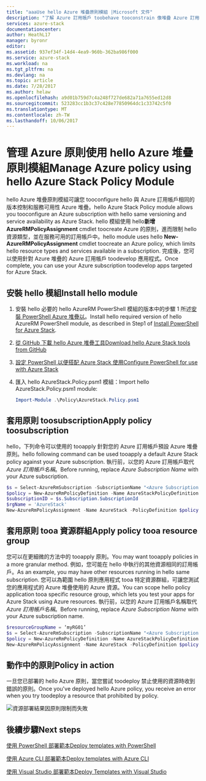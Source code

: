 ```yaml
---
title: "aaaUse hello Azure 堆疊原則模組 |Microsoft 文件"
description: "了解 Azure 訂用帳戶 toobehave tooconstrain 像堆疊 Azure 訂用帳戶"
services: azure-stack
documentationcenter: 
author: HeathL17
manager: byronr
editor: 
ms.assetid: 937ef34f-14d4-4ea9-960b-362ba986f000
ms.service: azure-stack
ms.workload: na
ms.tgt_pltfrm: na
ms.devlang: na
ms.topic: article
ms.date: 7/28/2017
ms.author: helaw
ms.openlocfilehash: a9d01b759d7c4a248f727de682a71a7655ed12d8
ms.sourcegitcommit: 523283cc1b3c37c428e77850964dc1c33742c5f0
ms.translationtype: MT
ms.contentlocale: zh-TW
ms.lasthandoff: 10/06/2017
---
```

# <a name="manage-azure-policy-using-hello-azure-stack-policy-module"></a><span data-ttu-id="f2ebd-103">管理 Azure 原則使用 hello Azure 堆疊原則模組</span><span class="sxs-lookup"><span data-stu-id="f2ebd-103">Manage Azure policy using hello Azure Stack Policy Module</span></span>
<span data-ttu-id="f2ebd-104">hello Azure 堆疊原則模組可讓您 tooconfigure hello 與 Azure 訂用帳戶相同的版本控制和服務可用性 Azure 堆疊。</span><span class="sxs-lookup"><span data-stu-id="f2ebd-104">hello Azure Stack Policy module allows you tooconfigure an Azure subscription with hello same versioning and service availability as Azure Stack.</span></span>  <span data-ttu-id="f2ebd-105">hello 模組使用 hello**新增 AzureRMPolicyAssignment** cmdlet toocreate Azure 的原則，進而限制 hello 資源類型，並在服務可用的訂用帳戶中。</span><span class="sxs-lookup"><span data-stu-id="f2ebd-105">hello module uses hello **New-AzureRMPolicyAssignment** cmdlet toocreate an Azure policy, which limits hello resource types and services available in a subscription.</span></span>  <span data-ttu-id="f2ebd-106">完成後，您可以使用針對 Azure 堆疊的 Azure 訂用帳戶 toodevelop 應用程式。</span><span class="sxs-lookup"><span data-stu-id="f2ebd-106">Once complete, you can use your Azure subscription toodevelop apps targeted for Azure Stack.</span></span>  

## <a name="install-hello-module"></a><span data-ttu-id="f2ebd-107">安裝 hello 模組</span><span class="sxs-lookup"><span data-stu-id="f2ebd-107">Install hello module</span></span>
1. <span data-ttu-id="f2ebd-108">安裝 hello 必要的 hello AzureRM PowerShell 模組的版本中的步驟 1 所述[安裝 PowerShell Azure 堆疊以](azure-stack-powershell-install.md)。</span><span class="sxs-lookup"><span data-stu-id="f2ebd-108">Install hello required version of hello AzureRM PowerShell module, as described in Step1 of [Install PowerShell for Azure Stack](azure-stack-powershell-install.md).</span></span>   
2. [<span data-ttu-id="f2ebd-109">從 GitHub 下載 hello Azure 堆疊工具</span><span class="sxs-lookup"><span data-stu-id="f2ebd-109">Download hello Azure Stack tools from GitHub</span></span>](azure-stack-powershell-download.md)  
3. [<span data-ttu-id="f2ebd-110">設定 PowerShell 以便搭配 Azure Stack 使用</span><span class="sxs-lookup"><span data-stu-id="f2ebd-110">Configure PowerShell for use with Azure Stack</span></span>](azure-stack-powershell-configure-user.md)

4. <span data-ttu-id="f2ebd-111">匯入 hello AzureStack.Policy.psm1 模組：</span><span class="sxs-lookup"><span data-stu-id="f2ebd-111">Import hello AzureStack.Policy.psm1 module:</span></span>

   ```PowerShell
   Import-Module .\Policy\AzureStack.Policy.psm1
   ```

## <a name="apply-policy-toosubscription"></a><span data-ttu-id="f2ebd-112">套用原則 toosubscription</span><span class="sxs-lookup"><span data-stu-id="f2ebd-112">Apply policy toosubscription</span></span>
<span data-ttu-id="f2ebd-113">hello，下列命令可以使用的 tooapply 針對您的 Azure 訂用帳戶預設 Azure 堆疊原則。</span><span class="sxs-lookup"><span data-stu-id="f2ebd-113">hello following command can be used tooapply a default Azure Stack policy against your Azure subscription.</span></span> <span data-ttu-id="f2ebd-114">執行前，以您的 Azure 訂用帳戶取代 *Azure 訂用帳戶名稱*。</span><span class="sxs-lookup"><span data-stu-id="f2ebd-114">Before running, replace *Azure Subscription Name* with your Azure subscription.</span></span>

```PowerShell
$s = Select-AzureRmSubscription -SubscriptionName "<Azure Subscription Name>"
$policy = New-AzureRmPolicyDefinition -Name AzureStackPolicyDefinition -Policy (Get-AzureStackRmPolicy)
$subscriptionID = $s.Subscription.SubscriptionId
$rgName = 'AzureStack'
New-AzureRmPolicyAssignment -Name AzureStack -PolicyDefinition $policy -Scope /subscriptions/$subscriptionID

```

## <a name="apply-policy-tooa-resource-group"></a><span data-ttu-id="f2ebd-115">套用原則 tooa 資源群組</span><span class="sxs-lookup"><span data-stu-id="f2ebd-115">Apply policy tooa resource group</span></span>
<span data-ttu-id="f2ebd-116">您可以在更細微的方法中的 tooapply 原則。</span><span class="sxs-lookup"><span data-stu-id="f2ebd-116">You may want tooapply policies in a more granular method.</span></span>  <span data-ttu-id="f2ebd-117">例如，您可能在 hello 中執行的其他資源相同的訂用帳戶。</span><span class="sxs-lookup"><span data-stu-id="f2ebd-117">As an example, you may have other resources running in hello same subscription.</span></span>  <span data-ttu-id="f2ebd-118">您可以為範圍 hello 原則應用程式 tooa 特定資源群組，可讓您測試您的應用程式的 Azure 堆疊使用的 Azure 資源。</span><span class="sxs-lookup"><span data-stu-id="f2ebd-118">You can scope hello policy application tooa specific resource group, which lets you test your apps for Azure Stack using Azure resources.</span></span> <span data-ttu-id="f2ebd-119">執行前，以您的 Azure 訂用帳戶名稱取代 *Azure 訂用帳戶名稱*。</span><span class="sxs-lookup"><span data-stu-id="f2ebd-119">Before running, replace *Azure Subscription Name* with your Azure subscription name.</span></span>

```PowerShell
$resourceGroupName = ‘myRG01’
$s = Select-AzureRmSubscription -SubscriptionName "<Azure Subscription Name>"
$policy = New-AzureRmPolicyDefinition -Name AzureStackPolicyDefinition -Policy (Get-AzureStackRmPolicy)
New-AzureRmPolicyAssignment -Name AzureStack -PolicyDefinition $policy -Scope /subscriptions/$subscriptionID/resourceGroups/$rgName

```

## <a name="policy-in-action"></a><span data-ttu-id="f2ebd-120">動作中的原則</span><span class="sxs-lookup"><span data-stu-id="f2ebd-120">Policy in action</span></span>
<span data-ttu-id="f2ebd-121">一旦您已部署的 hello Azure 原則，當您嘗試 toodeploy 禁止使用的資源時收到錯誤的原則。</span><span class="sxs-lookup"><span data-stu-id="f2ebd-121">Once you've deployed hello Azure policy, you receive an error when you try toodeploy a resource that prohibited by policy.</span></span>  

![資源部署結果因原則限制而失敗](./media/azure-stack-policy-module/image1.png)

## <a name="next-steps"></a><span data-ttu-id="f2ebd-123">後續步驟</span><span class="sxs-lookup"><span data-stu-id="f2ebd-123">Next steps</span></span>
[<span data-ttu-id="f2ebd-124">使用 PowerShell 部署範本</span><span class="sxs-lookup"><span data-stu-id="f2ebd-124">Deploy templates with PowerShell</span></span>](azure-stack-deploy-template-powershell.md)

[<span data-ttu-id="f2ebd-125">使用 Azure CLI 部署範本</span><span class="sxs-lookup"><span data-stu-id="f2ebd-125">Deploy templates with Azure CLI</span></span>](azure-stack-deploy-template-command-line.md)

[<span data-ttu-id="f2ebd-126">使用 Visual Studio 部署範本</span><span class="sxs-lookup"><span data-stu-id="f2ebd-126">Deploy Templates with Visual Studio</span></span>](azure-stack-deploy-template-visual-studio.md)
